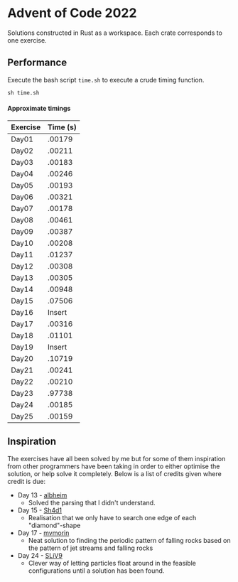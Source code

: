 # Advent of Code 2022

Solutions constructed in Rust as a workspace.
Each crate corresponds to one exercise.

## Performance
Execute the bash script `time.sh` to execute a crude timing function.

```
sh time.sh
```

#### Approximate timings

| Exercise | Time (s) |
| -------- | -------- |
| Day01    | .00179   |
| Day02    | .00211   |
| Day03    | .00183   |
| Day04    | .00246   |
| Day05    | .00193   |
| Day06    | .00321   |
| Day07    | .00178   |
| Day08    | .00461   |
| Day09    | .00387   |
| Day10    | .00208   |
| Day11    | .01237   |
| Day12    | .00308   |
| Day13    | .00305   |
| Day14    | .00948   |
| Day15    | .07506   |
| Day16    | Insert   |
| Day17    | .00316   |
| Day18    | .01101   |
| Day19    | Insert   |
| Day20    | .10719   |
| Day21    | .00241   |
| Day22    | .00210   |
| Day23    | .97738   |
| Day24    | .00185   |
| Day25    | .00159   |


## Inspiration
The exercises have all been solved by me but for some of them inspiration from other programmers have been taking in order to either optimise the solution, or help solve it completely.
Below is a list of credits given where credit is due:

* Day 13 - [albheim](https://github.com/albheim)
    - Solved the parsing that I didn't understand.
* Day 15 - [Sh4d1](https://github.com/Sh4d1)
    - Realisation that we only have to search one edge of each "diamond"-shape 
* Day 17 - [mvmorin](https://github.com/mvmorin)
    - Neat solution to finding the periodic pattern of falling rocks based on the pattern of jet streams and falling rocks
* Day 24 - [SLiV9](https://github.com/SLiV9)
    - Clever way of letting particles float around in the feasible configurations until a solution has been found.
